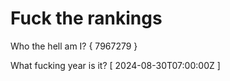 # Fuck the rankings

Who the hell am I?
{ 7967279 }

What fucking year is it?
[ 2024-08-30T07:00:00Z ]
